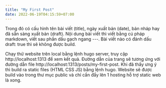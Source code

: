 ```yaml
---
title: "My First Post"
date: 2022-06-19T04:15:59+07:00
---
```


Trong đó có cấu hình tên bài viết (title), ngày xuất bản (date), bản nháp hay đã sẵn sàng xuất bản (draft). Nội dung bài viết thì viết bằng cú pháp markdown, viết sau phần dấu gạch ngang ---. Bài viết nào có đánh dấu draft: true thì sẽ không được build.

Chạy thử website trên local bằng lệnh hugo server, truy cập http://localhost:1313 để xem kết quả. Đường dẫn của trang sẽ tương ứng với đường dẫn file http://localhost:1313/posts/my-first-post. Khi đã thấy ưng ý thì build ra static files (HTML CSS JS) bằng lệnh hugo. Website sẽ được build vào trong thư mục public và chỉ cần đẩy lên 1 hosting hỗ trợ static web là xong.
